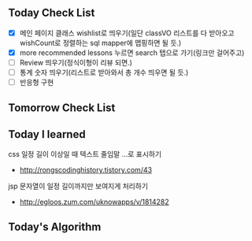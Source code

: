 ## Today Check List

- [x] 메인 페이지 클래스 wishlist로 띄우기(일단 classVO 리스트를 다 받아오고 wishCount로 정렬하는 sql mapper에 맵핑하면 될 듯.)
- [x] more recommended lessons 누르면 search 탭으로 가기(링크만 걸어주고)
- [ ] Review 띄우기(정식이형이 리뷰 되면.)
- [ ] 통계 숫자 띄우기(리스트로 받아와서 총 개수 띄우면 될 듯.)
- [ ] 반응형 구현

## Tomorrow Check List



## Today I learned

css 일정 길이 이상일 때 텍스트 줄임말 …로 표시하기

* http://rongscodinghistory.tistory.com/43

jsp 문자열이 일정 길이까지만 보여지게 처리하기

* http://egloos.zum.com/uknowapps/v/1814282

## Today's Algorithm

